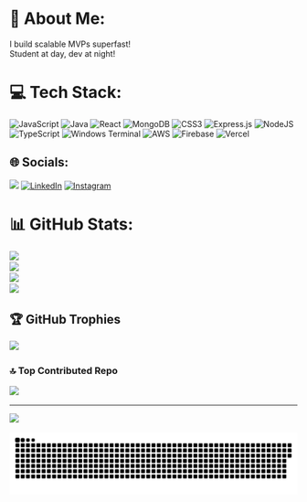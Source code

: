 # 💫 About Me:
I build scalable MVPs superfast!
<br/>
Student at day, dev at night!




# 💻 Tech Stack:
![JavaScript](https://img.shields.io/badge/javascript-%23323330.svg?style=for-the-badge&logo=javascript&logoColor=%23F7DF1E) ![Java](https://img.shields.io/badge/java-%23ED8B00.svg?style=for-the-badge&logo=openjdk&logoColor=white) ![React](https://img.shields.io/badge/react-%2320232a.svg?style=for-the-badge&logo=react&logoColor=%2361DAFB) ![MongoDB](https://img.shields.io/badge/MongoDB-%234ea94b.svg?style=for-the-badge&logo=mongodb&logoColor=white) ![CSS3](https://img.shields.io/badge/css3-%231572B6.svg?style=for-the-badge&logo=css3&logoColor=white) ![Express.js](https://img.shields.io/badge/express.js-%23404d59.svg?style=for-the-badge&logo=express&logoColor=%2361DAFB) ![NodeJS](https://img.shields.io/badge/node.js-6DA55F?style=for-the-badge&logo=node.js&logoColor=white) ![TypeScript](https://img.shields.io/badge/typescript-%23007ACC.svg?style=for-the-badge&logo=typescript&logoColor=white) ![Windows Terminal](https://img.shields.io/badge/Windows%20Terminal-%234D4D4D.svg?style=for-the-badge&logo=windows-terminal&logoColor=white) ![AWS](https://img.shields.io/badge/AWS-%23FF9900.svg?style=for-the-badge&logo=amazon-aws&logoColor=white) ![Firebase](https://img.shields.io/badge/firebase-%23039BE5.svg?style=for-the-badge&logo=firebase) ![Vercel](https://img.shields.io/badge/vercel-%23000000.svg?style=for-the-badge&logo=vercel&logoColor=white)

## 🌐 Socials:

![](https://komarev.com/ghpvc/?username=rajyashhh)
[![LinkedIn](https://img.shields.io/badge/LinkedIn-%230077B5.svg?logo=linkedin&logoColor=white)](https://linkedin.com/in/yashhhhh) 
[![Instagram](https://img.shields.io/badge/Instagram-%23E4405F.svg?logo=Instagram&logoColor=white)](https://instagram.com/raj.yashhh) 



# 📊 GitHub Stats:
![](https://github-readme-streak-stats.herokuapp.com/?user=rajyashhh&theme=dark&hide_border=true&cache_seconds=0)<br/>
![](https://github-readme-stats.vercel.app/api?username=rajyashhh&theme=dark&hide_border=true&include_all_commits=false&count_private=false)<br/>
![](https://github-readme-stats.vercel.app/api/top-langs/?username=rajyashhh&theme=dark&hide_border=true&include_all_commits=false&count_private=false&layout=compact)<br/>
![](https://github-readme-stats.hackclub.dev/api/wakatime?username=11760&api_domain=hackatime.hackclub.com&&custom_title=Hackatime+Stats&layout=compact&cache_seconds=0&langs_count=8&theme=blue_navy)

## 🏆 GitHub Trophies
![](https://github-profile-trophy.vercel.app/?username=rajyashhh&theme=radical&no-frame=false&no-bg=true&margin-w=4)

### 🔝 Top Contributed Repo
![](https://github-contributor-stats.vercel.app/api?username=rajyashhh&limit=5&theme=dark&combine_all_yearly_contributions=true)

---
[![](https://visitcount.itsvg.in/api?id=rajyashhh&icon=0&color=0)](https://visitcount.itsvg.in)
<br/>

<picture>
  <source media="(prefers-color-scheme: dark)" srcset="https://raw.githubusercontent.com/rajyashhh/rajyashhh/output/github-snake-dark.svg" />
  <source media="(prefers-color-scheme: light)" srcset="https://raw.githubusercontent.com/rajyashhh/rajyashhh/output/github-snake.svg" />
  <img alt="github-snake" src="https://raw.githubusercontent.com/rajyashhh/rajyashhh/output/github-snake.svg" />
</picture>


